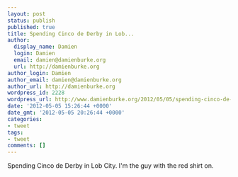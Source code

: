 ```yaml
---
layout: post
status: publish
published: true
title: Spending Cinco de Derby in Lob...
author:
  display_name: Damien
  login: Damien
  email: damien@damienburke.org
  url: http://damienburke.org
author_login: Damien
author_email: damien@damienburke.org
author_url: http://damienburke.org
wordpress_id: 2228
wordpress_url: http://www.damienburke.org/2012/05/05/spending-cinco-de-derby-in-lob/
date: '2012-05-05 15:26:44 +0000'
date_gmt: '2012-05-05 20:26:44 +0000'
categories:
- tweet
tags:
- tweet
comments: []
---
```

<p>Spending Cinco de Derby in Lob City. I'm the guy with the red shirt on.</p>
